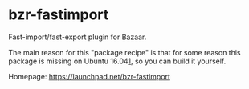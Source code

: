 bzr-fastimport
==============

Fast-import/fast-export plugin for Bazaar.

The main reason for this "package recipe" is that for some reason this package is missing on
Ubuntu 16.04[1](http://packages.ubuntu.com/search?keywords=bzr-fastimport&searchon=names), so you can build it yourself.

Homepage: https://launchpad.net/bzr-fastimport


